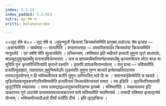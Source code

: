 ```yaml
---
index: 3.3.13
index_padded: 3.3.013
sutra: लृट् शेषे च
vritti: balamanorama

---
```

<<लृट् शेषे च>> - लृट् शेषे च ।तुमुन्ण्वुलौ क्रियायां क्रियार्थाया॑मिति प्रागुक्तं,ततोऽन्यः शेष इत्याह — -असत्यामिति । चार्थमाह — सत्यमिति । हरदत्तस्त्वाह —  अस्वरितत्वादेव क्रियार्थायां क्रियायामिति नानुवर्तते । एवं चशेषे चे॑ति सुत्यजमिति । तच्चिन्त्यम् ।शयिष्यत इति स्थीयते॑ इत्यादौ तुमुना लृटो बाधापत्तेः, क्तल्युट्तुमुन्खलर्थेषु वासरूपविधेरभावात् । अत्र च ज्ञापकम्प्रैषातिसर्गप्राप्तकालेषु कृत्याश्चे॑त्यत्र लोटा बाधा मा भूदिति पुनः कृत्यविधि॑रित्यादि कृदन्ते वक्ष्यति । इदमपि ज्ञापकमित्यन्यदेतत् । यत्तु प्राचा — भविष्यतीति व्रजती॑त्युदाह्मतं, तदापाततः,तुमुन्विषयेऽपि लृड्भवति तुमुना लृण्न बाध्यते॑ इत्येतत्प्रतिपादनाय तस्याऽनुपयोगात्,न हि भविष्यतीत्यत्र कर्तरि तुमुनः प्राप्तिरस्ति,भावे हि सः । समानकर्तृकेष्वेवेति च वक्ष्यते । लृडित्येतावत्सूत्रकरणेऽपिभविष्यतीति व्रजती॑त्ययं सिध्यत्येवेत्यास्तां तावत् । स्य इडिति । लृटस्तिपिस्यतासी लृलुटो॑रिति स्यप्रत्ययः । तस्य वलाद्याद्र्धधातुकत्वादिडागम इत्यर्थः । भविष्यतीति । स्यप्रत्ययस्य इटि ऊकारस्य गुणे अवादेशे प्रत्ययावयवत्वत्सकारस्य षत्वे भविष्यतीति रूपमित्यर्थः । तसादौ भविष्यत इत्याद्यप्येवं योज्यम् । भविष्यामीत्यादौअतो दीर्घो यञी॑ति दीर्घः । इति लृट्प्रक्रिया । 